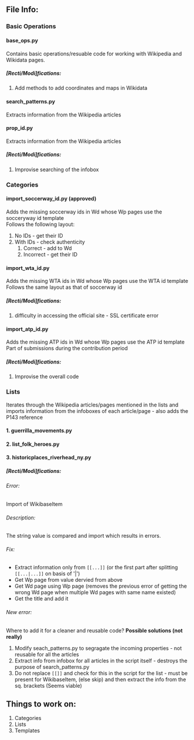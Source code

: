 ## File Info:

### Basic Operations

#### base_ops.py
Contains basic operations/resuable code for working with Wikipedia and Wikidata pages.

##### [Recti/Modi]fications:
1. Add methods to add coordinates and maps in Wikidata

#### search_patterns.py
Extracts information from the Wikipedia articles

#### prop_id.py
Extracts information from the Wikipedia articles

##### [Recti/Modi]fications:
1. Improvise searching of the infobox

### Categories

#### import_soccerway_id.py (approved)
Adds the missing soccerway ids in Wd whose Wp pages use the socceryway id template <br>
Follows the following layout:
1. No IDs - get their ID
2. With IDs - check authenticity
	1. Correct - add to Wd
	2. Incorrect - get their ID

#### import_wta_id.py
Adds the missing WTA ids in Wd whose Wp pages use the WTA id template <br>
Follows the same layout as that of soccerway id

##### [Recti/Modi]fications:
1. difficulty in accessing the official site - SSL certificate error

#### import_atp_id.py
Adds the missing ATP ids in Wd whose Wp pages use the ATP id template <br>
Part of submissions during the contribution period

##### [Recti/Modi]fications:
1. Improvise the overall code

### Lists
Iterates through the Wikipedia articles/pages mentioned in the lists and imports information from the infoboxes of each article/page - also adds the P143 reference

#### 1. guerrilla_movements.py
#### 2. list_folk_heroes.py
#### 3. historicplaces_riverhead_ny.py

##### [Recti/Modi]fications:
###### Error: 
Import of WikibaseItem

###### Description:
The string value is compared and import which results in errors.

###### Fix:
* Extract information only from `[[...]]` (or the first part after splitting `[[...|...]]` on basis of '|')
* Get Wp page from value dervied from above
* Get Wd page using Wp page (removes the previous error of getting the wrong Wd page when multiple Wd pages with same name existed)
* Get the title and add it

###### New error:
Where to add it for a cleaner and reusable code?
**Possible solutions (not really)** 
1. Modify seach_patterns.py to segragate the incoming properties - not reusable for all the articles
2. Extract info from infobox for all articles in the script itself - destroys the purpose of search_patterns.py
3. Do not replace `[[]]` and check for this in the script for the list - must be present for WikibaseItem, (else skip) and then extract the info from the sq. brackets (Seems viable)

## Things to work on:

1. Categories
2. Lists
3. Templates
